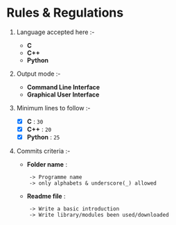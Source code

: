 # Rules & Regulations
1. Language accepted here :-
	- **C**
	- **C++**
	- **Python**
	
2. Output mode :-
	- **Command Line Interface**
	- **Graphical User Interface**
	
3. Minimum lines to follow :-
	- [x] **C** : ```30```
	- [x] **C++** : ```20```
	- [x] **Python** : ```25```

4. Commits criteria :-
	- **Folder name** :
	```
		-> Programme name
		-> only alphabets & underscore(_) allowed
	```
	- **Readme file** :
	```
		-> Write a basic introduction
		-> Write library/modules been used/downloaded
	```
